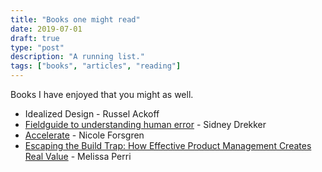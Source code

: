 ```yaml
---
title: "Books one might read"
date: 2019-07-01
draft: true
type: "post"
description: "A running list."
tags: ["books", "articles", "reading"]
---
```


Books I have enjoyed that you might as well.

* Idealized Design - Russel Ackoff
* [Fieldguide to understanding human error]() - Sidney Drekker
* [Accelerate](https://www.amazon.com/Accelerate-Software-Performing-Technology-Organizations/dp/1942788339/) - Nicole Forsgren
* [Escaping the Build Trap: How Effective Product Management Creates Real Value](https://www.amazon.com/Escaping-Build-Trap-Effective-Management/dp/149197379X) - Melissa Perri
